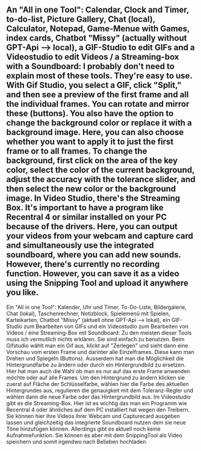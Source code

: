 An "All in one Tool": Calendar, Clock and Timer, to-do-list, Picture Gallery, Chat (local), Calculator, Notepad, Game-Menue with Games, index cards, Chatbot "Missy" (actually without GPT-Api --> local), a GIF-Studio to edit GIFs and a Videostudio to edit Videos / a Streaming-box with a Soundboard:
I probably don't need to explain most of these tools. They're easy to use. With Gif Studio, you select a GIF, click "Split," and then see a preview of the first frame and all the individual frames. You can rotate and mirror these (buttons). You also have the option to change the background color or replace it with a background image. Here, you can also choose whether you want to apply it to just the first frame or to all frames. To change the background, first click on the area of ​​the key color, select the color of the current background, adjust the accuracy with the tolerance slider, and then select the new color or the background image. In Video Studio, there's the Streaming Box. It's important to have a program like Recentral 4 or similar installed on your PC because of the drivers. Here, you can output your videos from your webcam and capture card and simultaneously use the integrated soundboard, where you can add new sounds. However, there's currently no recording function.  However, you can save it as a video using the Snipping Tool and upload it anywhere you like.
------------------------------------------
Ein "All in one Tool": Kalender, Uhr und Timer, To-Do-Liste, Bildergalerie, Chat (lokal), Taschenrechner, Notizblock, Spielemenü mit Spielen, Karteikarten, Chatbot "Missy" (aktuell ohne GPT-Api --> lokal), ein GIF-Studio zum Bearbeiten von GIFs und ein Videostudio zum Bearbeiten von Videos / eine Streaming-Box mit Soundboard:
Zu den meisten dieser Tools muss ich vermutlich nichts erklären. Sie sind einfach zu benutzen. Beim Gifstudio wählt man ein Gif aus, klickt auf "Zerlegen" und sieht dann eine Vorschau vom ersten Frame und darinter alle Einzelframes. Diese kann man Drehen und Spiegeln (Buttons). Ausserdem hat man die Möglichkeit die Hintergrundfarbe zu ändern oder durch ein Hintergrundbild zu ersetzen. Hier hat man auch die Wahl ob man es nur auf das erste Frame anwenden möchte oder auf alle Frames. Um den Hintergrund zu ändern klicken sie zuerst auf Fläche der Schlüsselfarbe, wählen hier die Farbe des aktuellen Hintergrundes aus, regulieren die genauigkeit mit dem Toleranz-Regler und wählen dann die neue Farbe oder das Hintergrundbild aus. Im Videostudio gibt es die Streaming-Box. Hier ist es wichtig das man ein Programm wie Recentral 4 oder ähnliches auf dem PC installiert hat wegen den Treibern. Sie können hier ihre Videos ihrer Webcam und Capturecard ausgeben lassen und gleichzeitig das integrierte Soundboard nutzen dem sie neue Töne hinzufügen können. Allerdings gibt es aktuell noch keine Aufnahmefunktion. Sie können es aber mit dem SnippingTool als Video speichern und somit irgendwo nach Belieben hochladen. 
